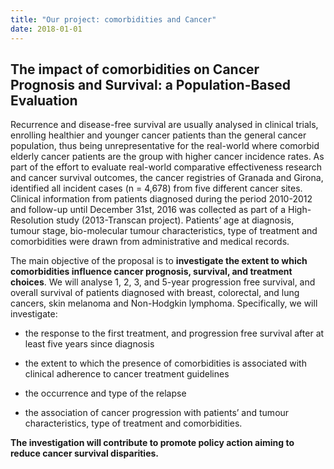 ```yaml
---
title: "Our project: comorbidities and Cancer"
date: 2018-01-01
---
```


## The impact of comorbidities on Cancer Prognosis and Survival: a Population-Based Evaluation

Recurrence and disease-free survival are usually analysed in clinical trials, enrolling healthier and younger cancer patients than the general cancer population, thus being unrepresentative for the real-world where comorbid elderly cancer patients are the group with higher cancer incidence rates. As part of the effort to evaluate real-world comparative effectiveness research and cancer survival outcomes, the cancer registries of Granada and Girona, identified all incident cases (n = 4,678) from five different cancer sites. Clinical information from patients diagnosed during the period 2010-2012 and follow-up until December 31st, 2016 was collected as part of a High-Resolution study (2013-Transcan project). Patients’ age at diagnosis, tumour stage, bio-molecular tumour characteristics, type of treatment and comorbidities were drawn from administrative and medical records.

The main objective of the proposal is to **investigate the extent to which comorbidities influence cancer prognosis, survival, and treatment choices**. We will analyse 1, 2, 3, and 5-year progression free survival, and overall survival of patients diagnosed with breast, colorectal, and lung cancers, skin melanoma and Non-Hodgkin lymphoma. Specifically, we will investigate:

- the response to the first treatment, and progression free survival after at least five years since diagnosis

- the extent to which the presence of comorbidities is associated with clinical adherence to cancer treatment guidelines

- the occurrence and type of the relapse

- the association of cancer progression with patients’ and tumour characteristics, type of treatment and comorbidities.

**The investigation will contribute to promote policy action aiming to reduce cancer survival disparities.**
